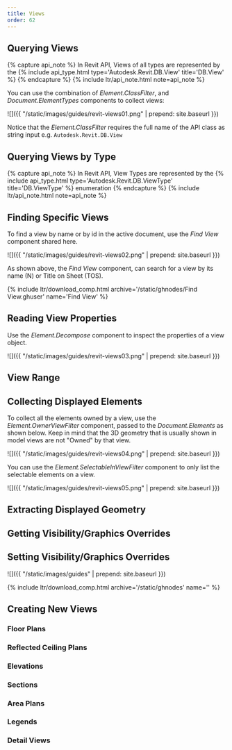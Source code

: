 ```yaml
---
title: Views
order: 62
---
```


## Querying Views

{% capture api_note %}
In Revit API, Views of all types are represented by the {% include api_type.html type='Autodesk.Revit.DB.View' title='DB.View' %}
{% endcapture %}
{% include ltr/api_note.html note=api_note %}

You can use the combination of *Element.ClassFilter*, and *Document.ElementTypes* components to collect views:

![]({{ "/static/images/guides/revit-views01.png" | prepend: site.baseurl }})

Notice that the *Element.ClassFilter* requires the full name of the API class as string input e.g. `Autodesk.Revit.DB.View`

## Querying Views by Type

{% capture api_note %}
In Revit API, View Types are represented by the {% include api_type.html type='Autodesk.Revit.DB.ViewType' title='DB.ViewType' %} enumeration
{% endcapture %}
{% include ltr/api_note.html note=api_note %}

## Finding Specific Views

To find a view by name or by id in the active document, use the *Find View* component shared here.

![]({{ "/static/images/guides/revit-views02.png" | prepend: site.baseurl }})

As shown above, the *Find View* component, can search for a view by its name (N) or Title on Sheet (TOS).

{% include ltr/download_comp.html archive='/static/ghnodes/Find View.ghuser' name='Find View' %}

## Reading View Properties

Use the *Element.Decompose* component to inspect the properties of a view object.

![]({{ "/static/images/guides/revit-views03.png" | prepend: site.baseurl }})

## View Range

## Collecting Displayed Elements

To collect all the elements owned by a view, use the *Element.OwnerViewFilter* component, passed to the *Document.Elements* as shown below. Keep in mind that the 3D geometry that is usually shown in model views are not "Owned" by that view.

![]({{ "/static/images/guides/revit-views04.png" | prepend: site.baseurl }})

You can use the *Element.SelectableInViewFilter* component to only list the selectable elements on a view.

![]({{ "/static/images/guides/revit-views05.png" | prepend: site.baseurl }})

## Extracting Displayed Geometry

## Getting Visibility/Graphics Overrides

## Setting Visibility/Graphics Overrides

![]({{ "/static/images/guides" | prepend: site.baseurl }})

{% include ltr/download_comp.html archive='/static/ghnodes' name='' %}

## Creating New Views

### Floor Plans

### Reflected Ceiling Plans

### Elevations

### Sections

### Area Plans

### Legends

### Detail Views
